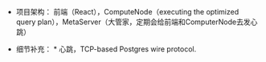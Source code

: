 
* 项目架构： 前端（React），ComputeNode（executing the optimized query plan），MetaServer（大管家，定期会给前端和ComputerNode去发心跳）

* 细节补充：
        *  心跳，TCP-based Postgres wire protocol.
